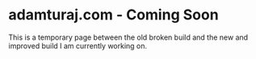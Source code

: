 # adamturaj.com - Coming Soon

This is a temporary page between the old broken build and the new and improved build I am currently working on.

